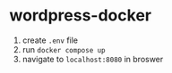 # wordpress-docker

1. create `.env` file
2. run `docker compose up`
3. navigate to `localhost:8080` in broswer
